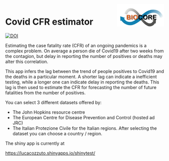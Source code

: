 <img align="right" href="https://biocore.crg.eu/" src="https://github.com/CRG-CNAG/BioCoreMiscOpen/blob/master/logo/biocore-logo_small.png" />

# Covid CFR estimator
[![DOI](https://zenodo.org/badge/DOI/10.5281/zenodo.4304955.svg)](https://doi.org/10.5281/zenodo.4304955)


Estimating the case fatality rate (CFR) of an ongoing pandemics is a complex problem.
On average a person die of Covid19 after two weeks from the contagion, but delay in reporting the number of positives or deaths may alter this correlation.

This app infers the lag between the trend of people positives to Covid19 and the deaths in a particular moment.
A shorter lag can indicate a inefficient testing, while a longer one can indicate delay in reporting the deaths.
This lag is then used to estimate the CFR for forecasting the number of future fatalities from the number of positives.


You can select 3 different datasets offered by: 
* The John Hopkins resource centre
* The European Centre for Disease Prevention and Control (hosted ad JRC)
* The Italian Protezione Civile for the Italian regions.
After selecting the dataset you can choose a country / region.

The shiny app is currently at

https://lucacozzuto.shinyapps.io/shinytest/
